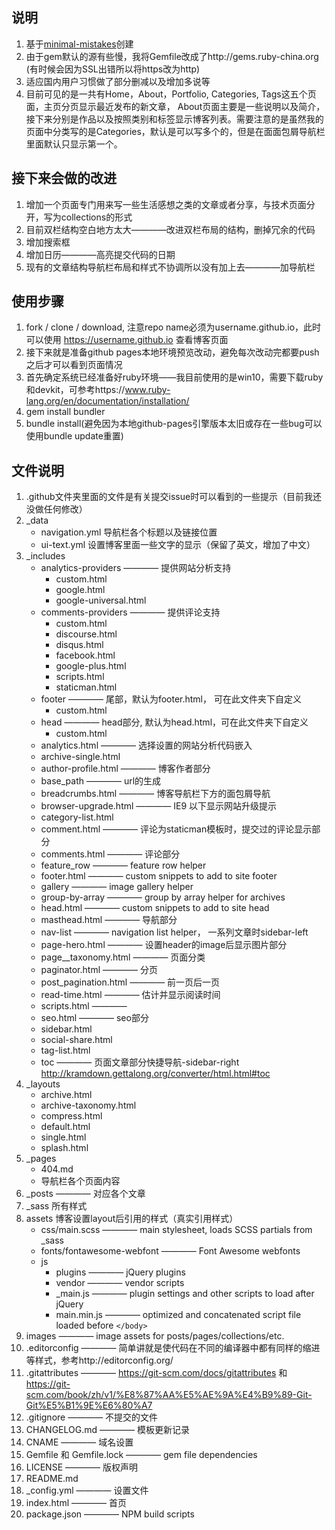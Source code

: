 ## 说明

1. 基于[minimal-mistakes](https://github.com/mmistakes/minimal-mistakes)创建
2. 由于gem默认的源有些慢，我将Gemfile改成了http://gems.ruby-china.org (有时候会因为SSL出错所以将https改为http)
3. 适应国内用户习惯做了部分删减以及增加多说等
4. 目前可见的是一共有Home，About，Portfolio, Categories, Tags这五个页面，主页分页显示最近发布的新文章， About页面主要是一些说明以及简介，接下来分别是作品以及按照类别和标签显示博客列表。需要注意的是虽然我的页面中分类写的是Categories，默认是可以写多个的，但是在面面包屑导航栏里面默认只显示第一个。

## 接下来会做的改进

1. 增加一个页面专门用来写一些生活感想之类的文章或者分享，与技术页面分开，写为collections的形式
2. 目前双栏结构空白地方太大————改进双栏布局的结构，删掉冗余的代码
3. 增加搜索框
4. 增加日历————高亮提交代码的日期
5. 现有的文章结构导航栏布局和样式不协调所以没有加上去————加导航栏

## 使用步骤

1. fork / clone / download, 注意repo name必须为username.github.io，此时可以使用 https://username.github.io 查看博客页面
2. 接下来就是准备github pages本地环境预览改动，避免每次改动完都要push之后才可以看到页面情况
3. 首先确定系统已经准备好ruby环境——我目前使用的是win10，需要下载ruby和devkit，可参考https://www.ruby-lang.org/en/documentation/installation/
4. gem install bundler
5. bundle install(避免因为本地github-pages引擎版本太旧或存在一些bug可以使用bundle update重置)

## 文件说明

1. .github文件夹里面的文件是有关提交issue时可以看到的一些提示（目前我还没做任何修改）
2. _data
   - navigation.yml 导航栏各个标题以及链接位置
   - ui-text.yml 设置博客里面一些文字的显示（保留了英文，增加了中文）
3. _includes
   - analytics-providers ———— 提供网站分析支持
     - custom.html
     - google.html
     - google-universal.html
   - comments-providers ———— 提供评论支持
     - custom.html
     - discourse.html
     - disqus.html
     - facebook.html
     - google-plus.html
     - scripts.html
     - staticman.html
   - footer ———— 尾部，默认为footer.html， 可在此文件夹下自定义
     - custom.html
   - head ———— head部分, 默认为head.html，可在此文件夹下自定义
     - custom.html
   - analytics.html ———— 选择设置的网站分析代码嵌入
   - archive-single.html
   - author-profile.html ———— 博客作者部分
   - base_path ———— url的生成
   - breadcrumbs.html ———— 博客导航栏下方的面包屑导航
   - browser-upgrade.html ———— IE9 以下显示网站升级提示
   - category-list.html
   - comment.html ———— 评论为staticman模板时，提交过的评论显示部分
   - comments.html ———— 评论部分
   - feature_row ———— feature row helper
   - footer.html ———— custom snippets to add to site footer
   - gallery ———— image gallery helper
   - group-by-array ———— group by array helper for archives
   - head.html ———— custom snippets to add to site head
   - masthead.html ———— 导航部分
   - nav-list ———— navigation list helper， 一系列文章时sidebar-left
   - page-hero.html ———— 设置header的image后显示图片部分
   - page__taxonomy.html ———— 页面分类
   - paginator.html ———— 分页
   - post_pagination.html ———— 前一页后一页
   - read-time.html ———— 估计并显示阅读时间
   - scripts.html ———— 
   - seo.html ———— seo部分
   - sidebar.html
   - social-share.html
   - tag-list.html
   - toc ———— 页面文章部分快捷导航-sidebar-right  http://kramdown.gettalong.org/converter/html.html#toc
4. _layouts
   - archive.html
   - archive-taxonomy.html
   - compress.html
   - default.html
   - single.html
   - splash.html
5. _pages
   - 404.md
   - 导航栏各个页面内容
6. _posts ———— 对应各个文章
7. _sass 所有样式
8. assets 博客设置layout后引用的样式（真实引用样式）
   - css/main.scss ———— main stylesheet, loads SCSS partials from _sass
   - fonts/fontawesome-webfont ———— Font Awesome webfonts
   - js
     - plugins     ————     jQuery plugins
     - vendor      ————     vendor scripts
     - _main.js    ————     plugin settings and other scripts to load after jQuery
     - main.min.js ————     optimized and concatenated script file loaded before `</body>`
9. images ———— image assets for posts/pages/collections/etc.
10. .editorconfig ———— 简单讲就是使代码在不同的编译器中都有同样的缩进等样式，参考http://editorconfig.org/
11. .gitattributes ———— https://git-scm.com/docs/gitattributes 和 https://git-scm.com/book/zh/v1/%E8%87%AA%E5%AE%9A%E4%B9%89-Git-Git%E5%B1%9E%E6%80%A7
12. .gitignore ———— 不提交的文件
13. CHANGELOG.md ———— 模板更新记录
14. CNAME ———— 域名设置
15. Gemfile 和 Gemfile.lock ———— gem file dependencies
16. LICENSE ———— 版权声明
17. README.md
18. _config.yml ———— 设置文件
19. index.html ———— 首页
20. package.json ———— NPM build scripts